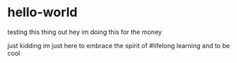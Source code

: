 # hello-world
testing this thing out
hey im doing this for the money

just kidding im just here to embrace the spirit of #lifelong learning and to be cool

